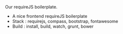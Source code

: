 Our requireJS boilerplate.

- A nice frontend requireJS boilerplate
- Stack : requirejs, compass, bootstrap, fontawesome
- Build : install, build, watch, grunt, bower